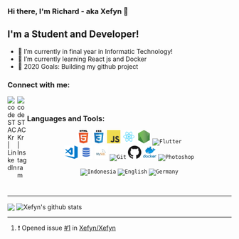 ### Hi there, I'm Richard - aka Xefyn 👋

## I'm a Student and Developer!

- 🔭 I’m currently in final year in Informatic Technology!
- 🌱 I’m currently learning React js and Docker
- 🥅 2020 Goals: Building my github project

### Connect with me:

[<img align="left" alt="codeSTACKr | LinkedIn" width="22px" src="https://cdn.jsdelivr.net/npm/simple-icons@v3/icons/linkedin.svg" />][linkedin]
[<img align="left" alt="codeSTACKr | Instagram" width="22px" src="https://cdn.jsdelivr.net/npm/simple-icons@v3/icons/instagram.svg" />][instagram]

<br />

### **Languages and Tools:**
<div align='center'>
<code><img alt="HTML5" width="30px" src="https://raw.githubusercontent.com/github/explore/80688e429a7d4ef2fca1e82350fe8e3517d3494d/topics/html/html.png" ></code>
<code><img alt="CSS3" width="30px" src="https://raw.githubusercontent.com/github/explore/80688e429a7d4ef2fca1e82350fe8e3517d3494d/topics/css/css.png" /></code>
<code><img alt="JavaScript" width="30px" src="https://raw.githubusercontent.com/github/explore/80688e429a7d4ef2fca1e82350fe8e3517d3494d/topics/javascript/javascript.png" /></code>
<code><img alt="React" width="30px" src="https://raw.githubusercontent.com/github/explore/80688e429a7d4ef2fca1e82350fe8e3517d3494d/topics/react/react.png" /></code>
<code><img alt="Node.js" width="30px" src="https://raw.githubusercontent.com/github/explore/80688e429a7d4ef2fca1e82350fe8e3517d3494d/topics/nodejs/nodejs.png" /></code>
<code><img alt="Flutter" width="30px" src="https://img.icons8.com/color/48/000000/flutter.png" /></code>

<br />
<code><img alt="Visual Studio Code" width="30px" src="https://raw.githubusercontent.com/github/explore/80688e429a7d4ef2fca1e82350fe8e3517d3494d/topics/visual-studio-code/visual-studio-code.png"></code>
<code><img alt="SQL" width="30px" src="https://raw.githubusercontent.com/github/explore/80688e429a7d4ef2fca1e82350fe8e3517d3494d/topics/sql/sql.png" /></code>
<code><img alt="MySQL" width="30px" src="https://raw.githubusercontent.com/github/explore/80688e429a7d4ef2fca1e82350fe8e3517d3494d/topics/mysql/mysql.png" /></code>
<code><img alt="Git" width="30px" src="https://git-scm.com/images/logos/downloads/Git-Icon-1788C.png" /></code>
<code><img alt="GitHub" width="30px" src="https://raw.githubusercontent.com/github/explore/78df643247d429f6cc873026c0622819ad797942/topics/github/github.png" /></code>
<code><img alt="Docker" width="30px" src="https://raw.githubusercontent.com/github/explore/80688e429a7d4ef2fca1e82350fe8e3517d3494d/topics/docker/docker.png" /></code>
<code><img alt="Photoshop" width="30px" src="https://devicons.github.io/devicon/devicon.git/icons/photoshop/photoshop-line.svg" /></code>

<code><img alt="Indonesia" width="40px" src="https://img.icons8.com/color/48/000000/indonesia.png" /></code>
<code><img alt="English" width="40px" src="https://img.icons8.com/cute-clipart/64/000000/usa.png" /></code>
<code><img alt="Germany" width="40px" src="https://img.icons8.com/cute-clipart/64/000000/germany.png" /></code>

</div>
<br />

---

<img align="center" src="https://github-readme-stats.vercel.app/api?username=Xefyn&show_icons=true&line_height=27&include_all_commits=true&count_private=true" />
<img align="center" src="https://github-readme-stats.vercel.app/api/top-langs/?username=Xefyn&hide=lua" alt="Xefyn's github stats" />

<br />

---
<!--START_SECTION:activity-->
1. ❗️ Opened issue [#1](https://github.com//Xefyn/Xefyn/issues/1) in [Xefyn/Xefyn](https://github.com//Xefyn/Xefyn)
<!--END_SECTION:activity-->



[instagram]: https://www.instagram.com/richardivan10/
[linkedin]: https://www.linkedin.com/in/richard-ivan-5149b71a2/